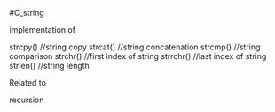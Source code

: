 #C_string

implementation of 
   
   strcpy()  //string copy
   strcat()  //string concatenation
   strcmp()  //string comparison
   strchr()  //first index of string
   strrchr()  //last index of string
   strlen()  //string length
   
   
Related to 
  
  recursion
